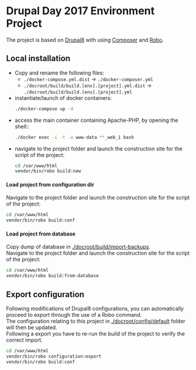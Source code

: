 Drupal Day 2017 Environment Project
========================

The project is based on [Drupal8](https://www.drupal.org/) with using [Composer](https://getcomposer.org/) and [Robo](http://robo.li/).

Local installation 
------------

- Copy and rename the following files:
  * `./docker-compose.yml.dist` -> `./docker-composer.yml`
  * `./docroot/build/build.[env].[project].yml.dist` -> `./docroot/build/build.[env].[project].yml`
- instantiate/launch of docker containers:
  ```bash
  ./docker-compose up -d
  ```
- access the main container containing Apache-PHP, by opening the shell::
  ```bash
  ./docker exec -i -t -u www-data **_web_1 bash
  ```
- navigate to the project folder and launch the construction site for the script of the project:
  ```bash
  cd /var/www/html
  vendor/bin/robo build:new
  ```

#### Load project from configuration dir

Navigate to the project folder and launch the construction site for the script of the project:

```bash
cd /var/www/html
vendor/bin/robo build:conf
```

#### Load project from database

Copy dump of database in [./docroot/build/import-backups](docroot/build/import-backups).  
Navigate to the project folder and launch the construction site for the script of the project:

```bash
cd /var/www/html
vendor/bin/robo build:from-database
```

Export configuration
--------------------

Following modifications of Drupal8 configurations, you can automatically proceed to export through the use of a Robo command.  
The configuration relating to this project in [./docroot/config/default](docroot/config/default) folder will then be updated.   
Following a export you have to re-run the build of the project to verify the correct import.

```bash
cd /var/www/html
vendor/bin/robo configuration:export
vendor/bin/robo build:conf
```



